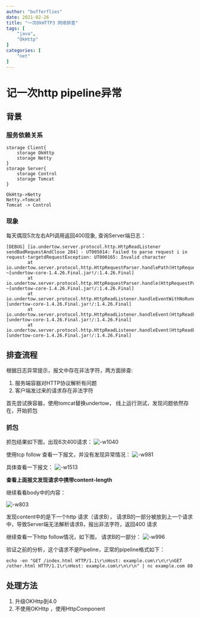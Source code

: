 ```yaml
---
author: "bufferflies"
date: 2021-02-26 
title: "一次OkHTTP3 网络排查"
tags: [
    "java",
    "OkHttp"
]
categories: [
    "net"
]
---
```


# 记一次http pipeline异常
## 背景
### 服务依赖关系
```plantuml
storage Client{
    storage OkHttp
    storage Netty
}
storage Server{
    storage Control 
    storage Tomcat
}

OkHttp->Netty
Netty.>Tomcat
Tomcat -> Control
```

### 现象
每天偶现5次左右API调用返回400现象, 查询Server端日志：

```shell
[DEBUG] [io.undertow.server.protocol.http.HttpReadListener sendBadRequestAndClose 284] - UT005014: Failed to parse request i in request-targetdRequestException: UT000165: Invalid character 
        at io.undertow.server.protocol.http.HttpRequestParser.handlePath(HttpRequestParser.java:382) ~[undertow-core-1.4.26.Final.jar!/:1.4.26.Final]
        at io.undertow.server.protocol.http.HttpRequestParser.handle(HttpRequestParser.java:248) ~[undertow-core-1.4.26.Final.jar!/:1.4.26.Final]
        at io.undertow.server.protocol.http.HttpReadListener.handleEventWithNoRunningRequest(HttpReadListener.java:187) [undertow-core-1.4.26.Final.jar!/:1.4.26.Final]
        at io.undertow.server.protocol.http.HttpReadListener.handleEvent(HttpReadListener.java:136) [undertow-core-1.4.26.Final.jar!/:1.4.26.Final]
        at io.undertow.server.protocol.http.HttpReadListener.handleEvent(HttpReadListener.java:59) [undertow-core-1.4.26.Final.jar!/:1.4.26.Final]
```

## 排查流程
根据日志异常提示，报文中存在非法字符，两方面排查:
1. 服务端容器对HTTP协议解析有问题
2. 客户端发过来的请求存在非法字符 

首先尝试换容器，使用tomcat替换undertow， 线上运行测试，发现问题依然存在，开始抓包

### 抓包
抓包结果如下图，出现6次400请求：
![-w1040](/网络排查1.jpg)

使用tcp follow 查看一下报文，并没有发现异常情况：
![-w981](/网络排查2.jpg)

具体查看一下报文：
![-w1513](/网络排查3.jpg)

**查看上面报文发现请求中携带content-length**

继续看看body中的内容：

![-w803](/网络排查5.jpg)

发现content中的是下一个http 请求（请求B）， 请求B的一部分被放到上一个请求中，导致Server端无法解析请求B，报出非法字符，返回400 请求

继续查看一下http follow情况，如下图， 请求B的一部分：
![-w996](/网络排查6.jpg)

验证之前的分析，这个请求不是Pipeline，正常的pipeline格式如下：

```shell
echo -en "GET /index.html HTTP/1.1\r\nHost: example.com\r\n\r\nGET /other.html HTTP/1.1\r\nHost: example.com\r\n\r\n" | nc example.com 80
```

## 处理方法
1. 升级OKHttp到4.0 
2. 不使用OKHttp ，使用HttpComponent
